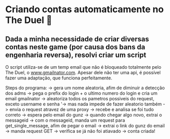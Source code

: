 # Criando contas automaticamente no The Duel 🐍
## Dada a minha necessidade de criar diversas contas neste game (por causa dos bans da engenharia reversa), resolvi criar um script
O script utiliza-se de um temp email que não é bloqueado totalmente pelo The Duel, o www.gmailnator.com. Apesar dele não ter uma api, é possível fazer uma adaptação, que funciona perfeitamente.

Steps do programa:
-> gera um nome aleatoria, afim de diminuir a detecção dos adms
-> pega o prefix do login + o ultimo numero do login e cria um email gmailnator
-> aleatoriza todos os pametros possiveis do request, exceto username e senha
	'-> mas nada impede de fazer aleatorio também
-> envia o request atravez de uma proxy
-> recebe e analisa se foi tudo correto
-> espera pelo email do gunz
-> quando chegar algo novo, extrai o messageid
-> com o messageid, manda um request para get_single_message, afim de pegar o email
-> extrai o link do gunz do email
-> manda request GET
-> verifica se já não foi atiavado
-> conta criada!
